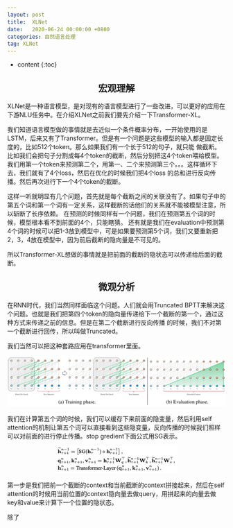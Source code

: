 ```yaml
---
layout: post
title:  XLNet
date:   2020-06-24 00:00:00 +0800
categories: 自然语言处理
tag: XLNet
---
```


* content
{:toc}


<h2 align="center">宏观理解</h2>

XLNet是一种语言模型，是对现有的语言模型进行了一些改进，可以更好的应用在下游NLU任务中。在介绍XLNet之前我们要先介绍一下Transformer-XL。

我们知道语言模型做的事情就是去近似一个条件概率分布，一开始使用的是LSTM，后来又有了Transformer。但是有一个问题是这些模型的输入都是固定长度的，比如512个token。那么如果我们有一个长于512的句子，就只能
做截断。比如我们会把句子分割成每4个token的截断，然后分别把这4个token喂给模型。我们用第一个token来预测第二个，用第一、二个来预测第三个。。。这样循环下去，我们就有了4个loss，然后在优化的时候我们把4个loss
的总和进行反向传播。然后再次进行下一个4个token的截断。

这样一听就明显有几个问题，首先就是每个截断之间的关联没有了。如果句子中的第五个词和第一个词有一定关系，这样截断的话他们的关系就不能被模型注意，所以斩断了长序依赖。
在预测的时候同样有一个问题，我们在预测第五个词的时候，模型根本看不到前面的4个，只能瞎猜。
还有就是我们在evaluation中预测第4个词的时候可以把1-3放到模型中，可是如果要预测第5个词，我们又要重新把2，3，4放在模型中，因为前后截断的隐向量是不可见的。

所以Transformer-XL想做的事情就是把前面的截断的隐状态可以传递给后面的截断。

<h2 align="center">微观分析</h2>

在RNN时代，我们当然同样面临这个问题。人们就会用Truncated BPTT来解决这个问题。也就是我们把第四个token的隐向量传递给下一个截断的第一个，通过这种方式来传递之前的信息。但是在第二个截断进行反向传播
的时候，我们不对第一个截断进行回传，所以叫做Truncated。

我们当然可以把这种套路应用在transformer里面。


<p align="center"> 
  <img src="/imgs/xlnet/1.png">
</p>

我们在计算第五个词的时候，我们可以缓存下来前面的隐变量，然后利用self attention的机制让第五个词可以直接看到这些隐变量，反向传播的时候我们照样可以对前面的进行停止传播。stop gredient下面公式用SG表示。

<p align="center"> 
  <img src="/imgs/xlnet/2.png">
</p>

第一步是我们把前一个截断的context和当前截断的context拼接起来，然后在self attention的时候用当前位置的context隐向量去做query，用拼起来的向量去做key和value来计算下一个位置的隐状态。

除了




